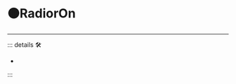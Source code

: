# 🟠<motor>RadiorOn</motor>

---

<!-- =================================================== -->
<!-- =================================================== -->
<!-- =================================================== -->
<!-- =================================================== -->
<!-- =================================================== -->
::: details 🛠

-

:::

